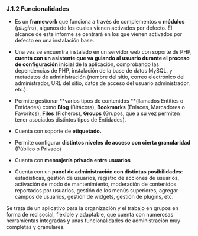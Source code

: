 ### J.1.2 Funcionalidades

* Es un **framework** que funciona a través de complementos o **módulos** \(_plugins_\), algunos de los cuales vienen activados por defecto. El alcance de este informe se centrará en los que vienen activados por defecto en una instalación base.

* Una vez se encuentra instalado en un servidor web con soporte de PHP, **cuenta con un asistente que va guiando al usuario durante el proceso de configuración inicial** de la aplicación, comprobando las dependencias de PHP, instalación de la base de datos MySQL, y metadatos de administración \(nombre del sitio, correo electrónico del administrador, URL del sitio, datos de acceso del usuario administrador, etc.\).

* Permite gestionar **varios tipos de contenidos **\(llamados Entities o Entidades\) como **Blog** \(Bitácora\), **Bookmarks** \(Enlaces, Marcadores o Favoritos\), **Files** \(Ficheros\), **Groups** \(Grupos, que a su vez permiten tener asociados distintos tipos de Entidades\).

* Cuenta con soporte de **etiquetado.**

* Permite configurar **distintos niveles de acceso con cierta granularidad** \(Público o Privado\)

* Cuenta con **mensajería privada entre usuarios**

* Cuenta con un **panel de administración con distintas posibilidades**: estadísticas, gestión de usuarios, registro de acciones de usuarios, activación de modo de mantenimiento, moderación de contenidos reportados por usuarios, gestión de los menús superiores, agregar campos de usuarios, gestión de widgets, gestión de plugins, etc.

Se trata de un aplicativo para la organización y el trabajo en grupos en forma de red social,  flexible y adaptable, que cuenta con numerosas herramientas integradas y unas funcionalidades de administración muy completas y granulares.

